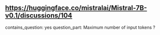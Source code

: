 ## https://huggingface.co/mistralai/Mistral-7B-v0.1/discussions/104

contains_question: yes
question_part: Maximum number of input tokens ?